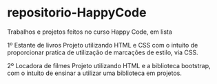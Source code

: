 # repositorio-HappyCode
Trabalhos e projetos feitos no curso Happy Code, em lista

1º Estante de livros
Projeto utilizando HTML e CSS com o intuito de proporcionar pratica de utilização de marcações de estilo, via CSS.

2º Locadora de filmes
Projeto utilizando HTML e a biblioteca bootstrap, com o intuito de ensinar a utilizar uma biblioteca em projetos. 

